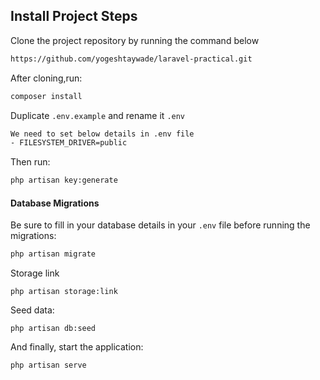 ## Install Project Steps

Clone the project repository by running the command below
```bash
https://github.com/yogeshtaywade/laravel-practical.git
```
After cloning,run:

```bash
composer install
```

Duplicate `.env.example` and rename it `.env`
```bash
We need to set below details in .env file
- FILESYSTEM_DRIVER=public
```

Then run:

```bash
php artisan key:generate
```
#### Database Migrations

Be sure to fill in your database details in your `.env` file before running the migrations:

```bash
php artisan migrate
```

Storage link
```
php artisan storage:link
```

Seed data:
```
php artisan db:seed
```

And finally, start the application:

```bash
php artisan serve
```